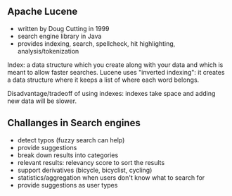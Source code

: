 ## Apache Lucene
- written by Doug Cutting in 1999
- search engine library in Java
- provides indexing, search, spellcheck, hit highlighting, analysis/tokenization

Index: a data structure which you create along with your data and which is meant to allow faster searches.
Lucene uses "inverted indexing": it creates a data structure where it keeps a list of where each word belongs.

Disadvantage/tradeoff of using indexes: indexes take space and adding new data will be slower.



## Challanges in Search engines
- detect typos (fuzzy search can help)
- provide suggestions
- break down results into categories
- relevant results: relevancy score to sort the results
- support derivatives (bicycle, bicyclist, cycling)
- statistics/aggregation when users don't know what to search for
- provide suggestions as user types
